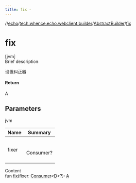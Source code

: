 ```yaml
---
title: fix -
---
```

//[echo](../../index.md)/[tech.whence.echo.webclient.builder](../index.md)/[AbstractBuilder](index.md)/[fix](fix.md)



# fix  
[jvm]  
Brief description  


设置纠正器



#### Return  


A



## Parameters  
  
jvm  
  
|  Name|  Summary| 
|---|---|
| fixer| <br><br>Consumer<D>?<br><br>
  
  
Content  
fun [fix](fix.md)(fixer: [Consumer](../../tech.whence.echo.function/-consumer/index.md)<[D](index.md)>?): [A](index.md)  



